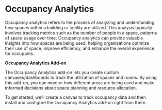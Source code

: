 # Occupancy Analytics

Occupancy analytics refers to the process of analyzing and understanding how spaces within a building or facility are utilized. This analysis typically involves tracking metrics such as the number of people in a space, patterns of space usage over time. Occupancy analytics can provide valuable insights into how spaces are being used, helping organizations optimize their use of space, improve efficiency, and enhance the overall experience for occupants.

**Occupancy Analytics Add-on**

The Occupancy Analytics add-on lets you create custom canvases/dashboards to track the utilization of spaces and rooms. By using this add-on, you can monitor how different areas are being used and make informed decisions about space planning and resource allocation.

To get started, we’ll create a canvas to track occupancy data and then install and configure the Occupancy Analytics add-on right from there.
